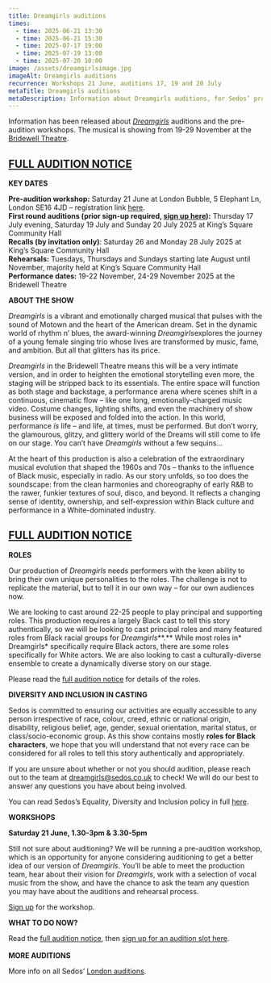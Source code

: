 ```yaml
---
title: Dreamgirls auditions
times:
  - time: 2025-06-21 13:30
  - time: 2025-06-21 15:30
  - time: 2025-07-17 19:00
  - time: 2025-07-19 13:00
  - time: 2025-07-20 10:00
image: /assets/dreamgirlsimage.jpg
imageAlt: Dreamgirls auditions
recurrence: Workshops 21 June, auditions 17, 19 and 20 July
metaTitle: Dreamgirls auditions
metaDescription: Information about Dreamgirls auditions, for Sedos’ production in November 2025
---
```

Information has been released about *[Dreamgirls](https://www.sedos.co.uk/shows/2025-dreamgirls)* auditions and the pre-audition workshops. The musical is showing from 19-29 November at the [Bridewell Theatre](https://www.sedos.co.uk/venues/bridewell).

## [FULL AUDITION NOTICE](https://drive.google.com/drive/folders/1o5X6vaK-Kjs5HdBmaE8zSKWOUo_wTZhp)

**KEY DATES**

**Pre-audition workshop:** Saturday 21 June at London Bubble, 5 Elephant Ln, London SE16 4JD – registration link [here](https://membership.sedos.co.uk/).\
**First round auditions (prior sign-up required, [sign up here](https://membership.sedos.co.uk/signup/145)):** Thursday 17 July evening, Saturday 19 July and Sunday 20 July 2025 at King’s Square Community Hall\
**Recalls (by invitation only)**: Saturday 26 and Monday 28 July 2025 at King’s Square Community Hall\
**Rehearsals:** Tuesdays, Thursdays and Sundays starting late August until November, majority held at King’s Square Community Hall\
**Performance dates:** 19-22 November, 24-29 November 2025 at the Bridewell Theatre

**ABOUT THE SHOW**

*Dreamgirls* is a vibrant and emotionally charged musical that pulses with the sound of Motown and the heart of the American dream. Set in the dynamic world of rhythm n’ blues, the award-winning *Dreamgirls*explores the journey of a young female singing trio whose lives are transformed by music, fame, and ambition. But all that glitters has its price.

*Dreamgirls* in the Bridewell Theatre means this will be a very intimate version, and in order to heighten the emotional storytelling even more, the staging will be stripped back to its essentials. The entire space will function as both stage and backstage, a performance arena where scenes shift in a continuous, cinematic flow – like one long, emotionally-charged music video. Costume changes, lighting shifts, and even the machinery of show business will be exposed and folded into the action. In this world, performance *is* life – and life, at times, must be performed. But don’t worry, the glamourous, glitzy, and glittery world of the Dreams will still come to life on our stage. You can’t have *Dreamgirls* without a few sequins…

At the heart of this production is also a celebration of the extraordinary musical evolution that shaped the 1960s and 70s – thanks to the influence of Black music, especially in radio. As our story unfolds, so too does the soundscape: from the clean harmonies and choreography of early R&B to the rawer, funkier textures of soul, disco, and beyond. It reflects a changing sense of identity, ownership, and self-expression within Black culture and performance in a White-dominated industry.

## [FULL AUDITION NOTICE](https://www.sedos.co.uk/dreamgirls-auditions)

**ROLES**

Our production of *Dreamgirls* needs performers with the keen ability to bring their own unique personalities to the roles. The challenge is not to replicate the material, but to tell it in our own way – for our own audiences now. 

We are looking to cast around 22-25 people to play principal and supporting roles. This production requires a largely Black cast to tell this story authentically, so we will be looking to cast principal roles and many featured roles from Black racial groups for *Dreamgirls**\*.** While most roles in* Dreamgirls* specifically require Black actors, there are some roles specifically for White actors. We are also looking to cast a culturally-diverse ensemble to create a dynamically diverse story on our stage.

Please read the [full audition notice](https://www.sedos.co.uk/dreamgirls-auditions) for details of the roles.

**DIVERSITY AND INCLUSION IN CASTING**

Sedos is committed to ensuring our activities are equally accessible to any person irrespective of race, colour, creed, ethnic or national origin, disability, religious belief, age, gender, sexual orientation, marital status, or class/socio-economic group. As this show contains mostly **roles for Black characters**, we hope that you will understand that not every race can be considered for all roles to tell this story authentically and appropriately.

If you are unsure about whether or not you should audition, please reach out to the team at [dreamgirls@sedos.co.uk](mailto:dreamgirls@sedos.co.uk) to check! We will do our best to answer any questions you have about being involved.

You can read Sedos’s Equality, Diversity and Inclusion policy in full [here](https://www.sedos.co.uk/assets/policies/2022-10-edi-policy.pdf).

**WORKSHOPS** 

**Saturday 21 June, 1.30-3pm & 3.30-5pm**

Still not sure about auditioning? We will be running a pre-audition workshop, which is an opportunity for anyone considering auditioning to get a better idea of our version of *Dreamgirls*. You’ll be able to meet the production team, hear about their vision for *Dreamgirls*, work with a selection of vocal music from the show, and have the chance to ask the team any question you may have about the auditions and rehearsal process.

[Sign up](https://membership.sedos.co.uk/) for the workshop.

**WHAT TO DO NOW?**

Read the [full audition notice](https://www.sedos.co.uk/dreamgirls-auditions), then [sign up for an audition slot here](https://membership.sedos.co.uk/signup/145).\
\
**MORE AUDITIONS**

More info on all Sedos’ [London auditions](https://www.sedos.co.uk/get-involved).
